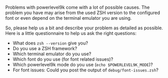 Problems with powerlevel9k come with a lot of possible causes.
The problem you have may arise from the used ZSH version to the
configured font or even depend on the terminal emulator you are
using.

So, please help us a bit and describe your problem as detailed as
possible. Here is a little questionnaire to help us ask the right
questions:
  - What does `zsh --version` give you?
  - Do you use a ZSH framework?
  - Which terminal emulator do you use?
  - Which font do you use (for font related issues)?
  - Which powerlevel9k mode do you use (`echo $POWERLEVEL9K_MODE`)?
  - For font issues: Could you post the output of `debug/font-issues.zsh`?
